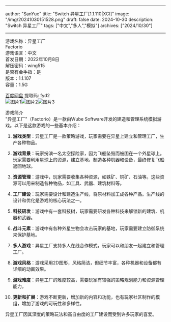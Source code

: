 
---
author: "SanYue"
title: "Switch 异星工厂[1.1.110|XCI]"
image: "/img/20241030151528.png"
draft: false
date: 2024-10-30
description: "Switch 异星工厂"
tags: ["中文","多人","模拟"]
archives: ["2024/10/30"]

---

游戏名称：异星工厂   
Factorio    
游戏语言：中文  
首发日期：2022年10月8日  
解压密码：wing515  
是否有金手指：是  
版本：1.1.107   
容量：1.5G

[百度网盘](https://pan.baidu.com/s/1pJZiBOn89qt2YHnnWsohCg) 提取码: fyd2  
![图片1](/img/a4a3f0e2b7f6.jpg)![图片2](/img/d28a001c33a.jpg)![图片3](/img/fd63ea1bed.jpg)  

游戏简介  
"异星工厂"（Factorio）是一款由Wube Software开发的建造和管理系统模拟游戏。以下是这款游戏的一些基本介绍：

1. **游戏类型**：异星工厂是一款策略游戏，玩家需要在异星上建立和管理工厂，生产各种物品。

2. **游戏背景**：玩家扮演一名太空探险家，因为飞船坠毁而被困在一个外星球上。玩家需要利用星球上的资源，建立基地，制造各种机器和设备，最终修复飞船返回地球。

3. **资源管理**：游戏中，玩家需要收集各种资源，如铁矿、铜矿、石油等。这些资源可以用来制造各种物品，如工具、武器、建筑材料等。

4. **工厂建设**：玩家需要设计和建造生产线，将原材料加工成各种产品。生产线的设计和优化是游戏的核心玩法之一。

5. **科技研发**：游戏中有一套科技树，玩家需要研发各种科技来解锁新的建筑、机器和武器。

6. **战斗元素**：游戏中有各种外星生物会攻击玩家的基地，玩家需要建立防御系统来保护基地。

7. **多人游戏**：异星工厂支持多人在线合作模式，玩家可以和朋友一起建立和管理工厂。

8. **游戏风格**：游戏采用2D图形，风格简洁，但细节丰富，各种机器和设备都有详细的动画效果。

9. **游戏难度**：异星工厂的难度较高，需要玩家有较强的策略规划能力和资源管理能力。

10. **更新和扩展**：游戏不断更新，增加新的内容和功能，也有玩家社区制作的模组，增加了游戏的可玩性和多样性。

异星工厂因其深度的策略玩法和高自由度的工厂建设而受到许多玩家的喜爱。
